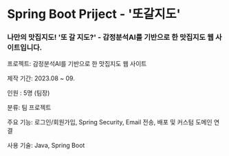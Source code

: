# Spring Boot Priject - '또갈지도' 
### 나만의 맛집지도! '또 갈 지도?'  - 감정분석AI를 기반으로 한 맛집지도 웹 사이트입니다.

프로젝트: 감정분석AI를 기반으로 한 맛집지도 웹 사이트

제작 기간: 2023.08 ~ 09.

인원 : 5명 (팀장)

분류: 팀 프로젝트

주요 기능: 로그인/회원가입, Spring Security, Email 전송, 배포 및 커스텀 도메인 연결

사용 기술: Java, Spring Boot
